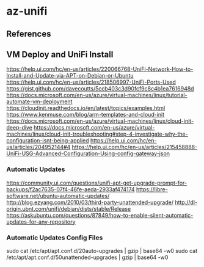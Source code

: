 # az-unifi

## References

## VM Deploy and UniFi Install
https://help.ui.com/hc/en-us/articles/220066768-UniFi-Network-How-to-Install-and-Update-via-APT-on-Debian-or-Ubuntu
https://help.ui.com/hc/en-us/articles/218506997-UniFi-Ports-Used
https://gist.github.com/davecoutts/5ccb403c3d90fcf9c8c4b1ea7616948d
https://docs.microsoft.com/en-us/azure/virtual-machines/linux/tutorial-automate-vm-deployment
https://cloudinit.readthedocs.io/en/latest/topics/examples.html
https://www.kenmuse.com/blog/arm-templates-and-cloud-init
https://docs.microsoft.com/en-us/azure/virtual-machines/linux/cloud-init-deep-dive
https://docs.microsoft.com/en-us/azure/virtual-machines/linux/cloud-init-troubleshooting#step-4-investigate-why-the-configuration-isnt-being-applied
https://help.ui.com/hc/en-us/articles/204952144#4
https://help.ui.com/hc/en-us/articles/215458888-UniFi-USG-Advanced-Configuration-Using-config-gateway-json

### Automatic Updates
https://community.ui.com/questions/unifi-apt-get-upgrade-prompt-for-backups/f2ac7635-07f4-46fe-aeda-2933af474174
https://libre-software.net/ubuntu-automatic-updates/
http://blog.ezyang.com/2010/03/third-party-unattended-upgrade/
http://dl-origin.ubnt.com/unifi/debian/dists/stable/Release
https://askubuntu.com/questions/87849/how-to-enable-silent-automatic-updates-for-any-repository

### Automatic Updates Config Files
sudo cat /etc/apt/apt.conf.d/20auto-upgrades | gzip | base64 -w0
sudo cat /etc/apt/apt.conf.d/50unattended-upgrades | gzip | base64 -w0